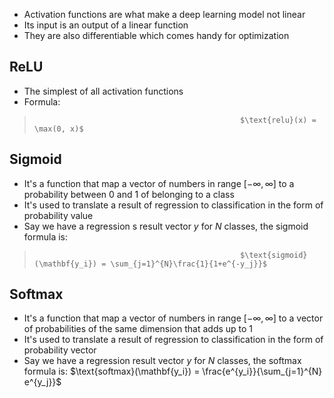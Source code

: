- Activation functions are what make a deep learning model not linear
- Its input is an output of a linear function
- They are also differentiable which comes handy for optimization
## ReLU
- The simplest of all activation functions
- Formula:
>													$\text{relu}(x) = \max(0, x)$
## Sigmoid 
- It's a function that map a vector of numbers in range $[-\infty, \infty]$ to a probability between $0$ and $1$ of belonging to a class
- It's used to translate a result of regression to classification in the form of probability value
- Say we have a regression s result vector $y$ for $N$ classes, the sigmoid formula is:
>													$\text{sigmoid}(\mathbf{y_i}) = \sum_{j=1}^{N}\frac{1}{1+e^{-y_j}}$
## Softmax
- It's a function that map a vector of numbers in range $[-\infty, \infty]$ to a vector of probabilities of the same dimension that adds up to 1
- It's used to translate a result of regression to classification in the form of probability vector
- Say we have a regression result vector $y$ for $N$ classes, the softmax formula is:
								$\text{softmax}(\mathbf{y_i}) = \frac{e^{y_i}}{\sum_{j=1}^{N} e^{y_j}}$
